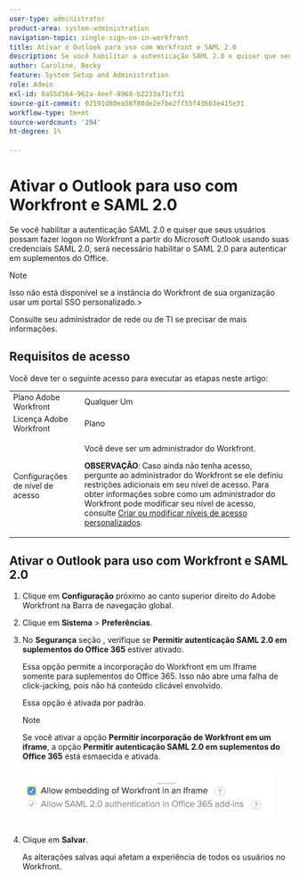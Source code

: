 ```yaml
---
user-type: administrator
product-area: system-administration
navigation-topic: single-sign-on-in-workfront
title: Ativar o Outlook para uso com Workfront e SAML 2.0
description: Se você habilitar a autenticação SAML 2.0 e quiser que seus usuários possam fazer logon no Workfront a partir do Microsoft Outlook usando suas credenciais SAML 2.0, será necessário habilitar o SAML 2.0 para autenticar em suplementos do Office.
author: Caroline, Becky
feature: System Setup and Administration
role: Admin
exl-id: 8a55d364-962a-4eef-8968-b2233a71cf31
source-git-commit: 02191d80ea58f80de2e7be2ff55f43663e415e31
workflow-type: tm+mt
source-wordcount: '294'
ht-degree: 1%

---
```


# Ativar o Outlook para uso com Workfront e SAML 2.0

Se você habilitar a autenticação SAML 2.0 e quiser que seus usuários possam fazer logon no Workfront a partir do Microsoft Outlook usando suas credenciais SAML 2.0, será necessário habilitar o SAML 2.0 para autenticar em suplementos do Office.

>[!NOTE]
>
>Isso não está disponível se a instância do Workfront de sua organização usar um portal SSO personalizado.>
><!--
>or is enabled with Adobe IMS>
>-->
>Consulte seu administrador de rede ou de TI se precisar de mais informações.

## Requisitos de acesso

Você deve ter o seguinte acesso para executar as etapas neste artigo:

<table style="table-layout:auto"> 
 <col> 
 <col> 
 <tbody> 
  <tr> 
   <td role="rowheader">Plano Adobe Workfront</td> 
   <td>Qualquer Um</td> 
  </tr> 
  <tr> 
   <td role="rowheader">Licença Adobe Workfront</td> 
   <td>Plano</td> 
  </tr> 
  <tr> 
   <td role="rowheader">Configurações de nível de acesso</td> 
   <td> <p>Você deve ser um administrador do Workfront.</p> <p><b>OBSERVAÇÃO</b>: Caso ainda não tenha acesso, pergunte ao administrador do Workfront se ele definiu restrições adicionais em seu nível de acesso. Para obter informações sobre como um administrador do Workfront pode modificar seu nível de acesso, consulte <a href="../../../administration-and-setup/add-users/configure-and-grant-access/create-modify-access-levels.md" class="MCXref xref">Criar ou modificar níveis de acesso personalizados</a>.</p> </td> 
  </tr> 
 </tbody> 
</table>

## Ativar o Outlook para uso com Workfront e SAML 2.0

1. Clique em **Configuração** próximo ao canto superior direito do Adobe Workfront na Barra de navegação global.
1. Clique em **Sistema** > **Preferências**.

1. No **Segurança** seção , verifique se **Permitir autenticação SAML 2.0 em suplementos do Office 365** estiver ativado.

   Essa opção permite a incorporação do Workfront em um Iframe somente para suplementos do Office 365. Isso não abre uma falha de click-jacking, pois não há conteúdo clicável envolvido.

   Essa opção é ativada por padrão.

   >[!NOTE]
   >
   >Se você ativar a opção **Permitir incorporação de Workfront em um iframe**, a opção **Permitir autenticação SAML 2.0 em suplementos do Office 365** está esmaecida e ativada.
   >
   >![](assets/if-you-enable.png)

1. Clique em **Salvar**.

   As alterações salvas aqui afetam a experiência de todos os usuários no Workfront.
